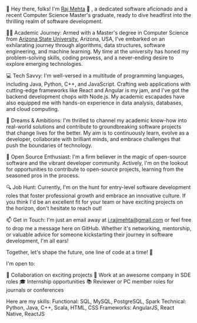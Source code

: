 ###

👋 Hey there, folks! I'm [Raj Mehta](https://rajmehtajj.github.io) 👋 , a dedicated software aficionado and a recent Computer Science Master's graduate, ready to dive headfirst into the thrilling realm of software development.

👨‍🎓 Academic Journey: Armed with a Master's degree in Computer Science from [Arizona State University](https://www.asu.edu/), Arizona, USA, I've embarked on an exhilarating journey through algorithms, data structures, software engineering, and machine learning. My time at the university has honed my problem-solving skills, coding prowess, and a never-ending desire to explore emerging technologies.

💻 Tech Savvy: I'm well-versed in a multitude of programming languages, including Java, Python, C++, and JavaScript. Crafting web applications with cutting-edge frameworks like React and Angular is my jam, and I've got the backend development chops with Node.js. My academic escapades have also equipped me with hands-on experience in data analysis, databases, and cloud computing.

🚀 Dreams & Ambitions: I'm thrilled to channel my academic know-how into real-world solutions and contribute to groundbreaking software projects that change lives for the better. My aim is to continuously learn, evolve as a developer, collaborate with brilliant minds, and embrace challenges that push the boundaries of technology.

🌱 Open Source Enthusiast: I'm a firm believer in the magic of open-source software and the vibrant developer community. Actively, I'm on the lookout for opportunities to contribute to open-source projects, learning from the seasoned pros in the process.

🔍 Job Hunt: Currently, I'm on the hunt for entry-level software development roles that foster professional growth and embrace an innovative culture. If you think I'd be an excellent fit for your team or have exciting projects on the horizon, don't hesitate to reach out!

📫 Get in Touch: I'm just an email away at i.rajjmehta@gmail.com or feel free to drop me a message here on GitHub. Whether it's networking, mentorship, or valuable advice for someone kickstarting their journey in software development, I'm all ears!

Together, let's shape the future, one line of code at a time! 🚀

I'm open to:

🤝 Collaboration on exciting projects
🤖 Work at an awesome company in SDE roles
🎓 Internship opportunities
📚 Reviewer or PC member roles for journals or conferences

Here are my skills:
Functional: SQL, MySQL, PostgreSQL, Spark
Technical: Python, Java, C++, Scala, HTML, CSS
Frameworks: AngularJS, React Native, ReactJS






